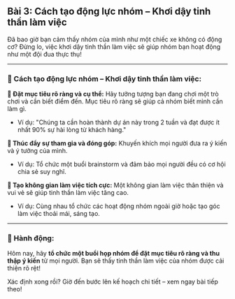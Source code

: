 ## Bài 3: Cách tạo động lực nhóm – Khơi dậy tinh thần làm việc

Đã bao giờ bạn cảm thấy nhóm của mình như một chiếc xe không có động cơ? Đừng lo, việc khơi dậy tinh thần làm việc sẽ giúp nhóm bạn hoạt động như một đội đua thực thụ!

---

### 📌 Cách tạo động lực nhóm – Khơi dậy tinh thần làm việc:

**🔹 Đặt mục tiêu rõ ràng và cụ thể:**
Hãy tưởng tượng bạn đang chơi một trò chơi và cần biết điểm đến. Mục tiêu rõ ràng sẽ giúp cả nhóm biết mình cần làm gì.  
- Ví dụ: "Chúng ta cần hoàn thành dự án này trong 2 tuần và đạt được ít nhất 90% sự hài lòng từ khách hàng."  

**🔹 Thúc đẩy sự tham gia và đóng góp:**
Khuyến khích mọi người đưa ra ý kiến và ý tưởng của mình.  
- Ví dụ: Tổ chức một buổi brainstorm và đảm bảo mọi người đều có cơ hội chia sẻ suy nghĩ.  

**🔹 Tạo không gian làm việc tích cực:**
Một không gian làm việc thân thiện và vui vẻ sẽ giúp tinh thần làm việc tăng cao.  
- Ví dụ: Cùng nhau tổ chức các hoạt động nhóm ngoài giờ hoặc tạo góc làm việc thoải mái, sáng tạo.  

---

### 🚀 Hành động:

Hôm nay, hãy **tổ chức một buổi họp nhóm để đặt mục tiêu rõ ràng và thu thập ý kiến** từ mọi người. Bạn sẽ thấy tinh thần làm việc của nhóm được cải thiện rõ rệt!

Xác định xong rồi? Giờ đến bước lên kế hoạch chi tiết – xem ngay bài tiếp theo!